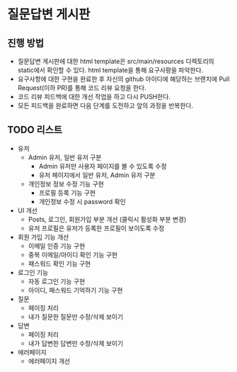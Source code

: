 # 질문답변 게시판
## 진행 방법
* 질문답변 게시판에 대한 html template은 src/main/resources 디렉토리의 static에서 확인할 수 있다. html template을 통해 요구사팡을 파악한다.
* 요구사항에 대한 구현을 완료한 후 자신의 github 아이디에 해당하는 브랜치에 Pull Request(이하 PR)를 통해 코드 리뷰 요청을 한다.
* 코드 리뷰 피드백에 대한 개선 작업을 하고 다시 PUSH한다.
* 모든 피드백을 완료하면 다음 단계를 도전하고 앞의 과정을 반복한다.

## TODO 리스트
* 유저
  * Admin 유저, 일반 유저 구분
    * Admin 유저만 사용자 페이지를 볼 수 있도록 수정
    * 유저 페이지에서 일반 유저, Admin 유저 구분
  * 개인정보 정보 수정 기능 구현
    * 프로필 등록 기능 구현
    * 개인정보 수정 시 password 확인
* UI 개선
  * Posts, 로그인, 회원가입 부분 개선 (클릭시 활성화 부분 변경)
  * 유저 프로필은 유저가 등록한 프로필이 보이도록 수정
* 회원 가입 기능 개선
  * 이메일 인증 기능 구현
  * 중복 이메일/아이디 확인 기능 구현
  * 패스워드 확인 기능 구현
* 로그인 기능
  * 자동 로그인 기능 구현
  * 아이디, 패스워드 기억하기 기능 구현
* 질문
  * 페이징 처리
  * 내가 질문한 질문만 수정/삭제 보이기
* 답변
  * 페이징 처리
  * 내가 답변한 답변만 수정/삭제 보이기
* 에러페이지
  * 에러페이지 개선